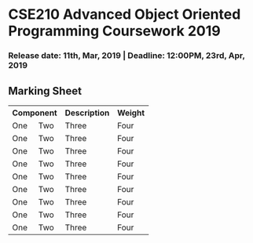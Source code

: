 # CSE210 Advanced Object Oriented Programming Coursework 2019
### Release date: 11th, Mar, 2019 | Deadline: 12:00PM, 23rd, Apr, 2019





## Marking Sheet

<table>
  <tr>
    <th colspan="2">Component</th>
    <th>Description</th>
    <th>Weight</th>
  </tr>
  <tr>
    <td>One</td>
    <td>Two</td>
    <td>Three</td>
    <td>Four</td>
  </tr>
  <tr>
    <td>One</td>
    <td>Two</td>
    <td>Three</td>
    <td>Four</td>
  </tr>
  <tr>
    <td>One</td>
    <td>Two</td>
    <td>Three</td>
    <td>Four</td>
  </tr>
  <tr>
    <td>One</td>
    <td>Two</td>
    <td>Three</td>
    <td>Four</td>
  </tr>
  <tr>
    <td>One</td>
    <td>Two</td>
    <td>Three</td>
    <td>Four</td>
  </tr>
  <tr>
    <td>One</td>
    <td>Two</td>
    <td>Three</td>
    <td>Four</td>
  </tr>
  <tr>
    <td>One</td>
    <td>Two</td>
    <td>Three</td>
    <td>Four</td>
  </tr>
  <tr>
    <td>One</td>
    <td>Two</td>
    <td>Three</td>
    <td>Four</td>
  </tr>
  <tr>
    <td>One</td>
    <td>Two</td>
    <td>Three</td>
    <td>Four</td>
  </tr>

</table>